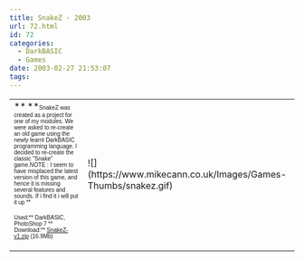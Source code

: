 ```yaml
---
title: SnakeZ - 2003
url: 72.html
id: 72
categories:
  - DarkBASIC
  - Games
date: 2003-02-27 21:53:07
tags:
---
```


<table width="100%" cellspacing="0" cellpadding="0" border="0">
    <tbody>
        <tr>
            <td>**<font size="1" face="Verdana, Arial, Helvetica, sans-serif">          </font>**<font size="1" face="Verdana, Arial, Helvetica, sans-serif">SnakeZ          was created as a project for one of my modules. We were asked to re-create          an old game using the newly learnt DarkBASIC programming language. I decided          to re-create the classic &quot;Snake&quot; game.</font><font size="1" face="Verdana, Arial, Helvetica, sans-serif">NOTE : I          seem to have misplaced the latest version of this game, and hence it is          missing several features and sounds. If i find it i will put it up </font><font size="1" face="Verdana, Arial, Helvetica, sans-serif">**

Used:** DarkBASIC, PhotoShop 7 **
Download:\*\* [SnakeZ-v1.zip](https://www.mikecann.co.uk/Files/SnakeZ-v1.zip) (16.9Mb) </font></td>
<td>![](https://www.mikecann.co.uk/Images/Games-Thumbs/snakez.gif)</td>
</tr>
</tbody>

</table>
